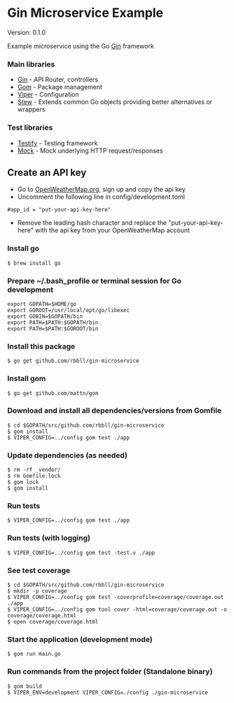Gin Microservice Example
========================

Version: 0.1.0

Example microservice using the Go [Gin](https://github.com/gin-gonic/gin) framework

### Main libraries
* [Gin](https://github.com/gin-gonic/gin) - API Router, controllers
* [Gom](https://github.com/mattn/gom) - Package management
* [Viper](https://github.com/spf13/viper) - Configuration
* [Stew](https://github.com/stretchr/stew) - Extends common Go objects providing better alternatives or wrappers

### Test libraries
* [Testify](https://github.com/stretchr/testify) - Testing framework
* [Mock](https://github.com/jarcoal/httpmock) - Mock underlying HTTP request/responses

## Create an API key

* Go to [OpenWeatherMap.org](http://openweathermap.org/api), sign up and copy the api key
* Uncomment the following line in config/development.toml

```
#app_id = "put-your-api-key-here"
```

* Remove the leading hash character and replace the "put-your-api-key-here" with the api key from your OpenWeatherMap account


### Install go

```shell
$ brew install go
```

### Prepare ~/.bash_profile or terminal session for Go development

```shell
export GOPATH=$HOME/go
export GOROOT=/usr/local/opt/go/libexec
export GOBIN=$GOPATH/bin
export PATH=$PATH:$GOPATH/bin
export PATH=$PATH:$GOROOT/bin
```

### Install this package

```shell
$ go get github.com/rbbll/gin-microservice
```

### Install gom

```shell
$ go get github.com/mattn/gom
```

### Download and install all dependencies/versions from Gomfile

```shell
$ cd $GOPATH/src/github.com/rbbll/gin-microservice
$ gom install
$ VIPER_CONFIG=../config gom test ./app
```

### Update dependencies (as needed)

```shell
$ rm -rf _vendor/
$ rm Gomfile.lock
$ gom lock
$ gom install
```

### Run tests

```shell
$ VIPER_CONFIG=../config gom test ./app
```

### Run tests (with logging)
```shell
$ VIPER_CONFIG=../config gom test -test.v ./app
```

### See test coverage
```shell
$ cd $GOPATH/src/github.com/rbbll/gin-microservice
$ mkdir -p coverage
$ VIPER_CONFIG=../config gom test -coverprofile=coverage/coverage.out ./app
$ VIPER_CONFIG=../config gom tool cover -html=coverage/coverage.out -o coverage/coverage.html
$ open coverage/coverage.html
```

### Start the application (development mode)

```shell
$ gom run main.go
```

### Run commands from the project folder (Standalone binary)

```shell
$ gom build
$ VIPER_ENV=development VIPER_CONFIG=./config ./gin-microservice
```
